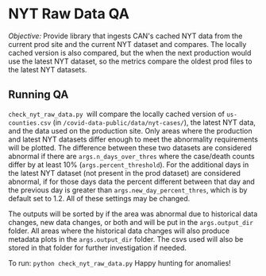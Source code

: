 # NYT Raw Data QA

*Objective:* Provide library that ingests CAN's cached NYT data from the current prod site and the current NYT dataset and compares. The locally cached version is also compared, but the when the next production would use the latest NYT dataset, so the metrics compare the oldest prod files to the latest NYT datasets.

## Running QA
`check_nyt_raw_data.py `will compare the locally cached version of `us-counties.csv` (in `/covid-data-public/data/nyt-cases/`), the latest NYT data, and the data used on the production site. Only areas where the production and latest NYT datasets differ enough to meet the abnormality requirements will be plotted. The difference between these two datasets are considered abnormal if there are `args.n_days_over_thres` where the case/death counts differ by at least 10% (`args.percent_threshold`). For the additional days in the latest NYT dataset (not present in the prod dataset) are considered abnormal, if for those days data the percent different between that day and the previous day is greater than `args.new_day_percent_thres`, which is by default set to 1.2. All of these settings may be changed.

The outputs will be sorted by if the area was abnormal due to historical data changes, new data changes, or both and will be put in the `args.output_dir` folder. All areas where the historical data changes will also produce metadata plots in the `args.output_dir` folder. The csvs used will also be stored in that folder for further investigation if needed.  

To run:
`python check_nyt_raw_data.py`
Happy hunting for anomalies!
